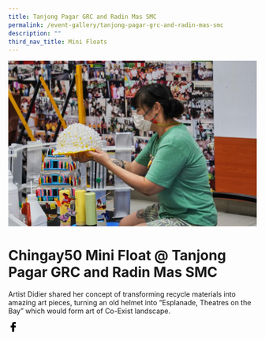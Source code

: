```yaml
---
title: Tanjong Pagar GRC and Radin Mas SMC
permalink: /event-gallery/tanjong-pagar-grc-and-radin-mas-smc
description: ""
third_nav_title: Mini Floats
---
```


![](/images/Event%20Gallery/chingay50-mini-float-@-tanjong-pagar-grc-and-radin-mas-smc-2.jpeg)
# **Chingay50 Mini Float @ Tanjong Pagar GRC and Radin Mas SMC**
Artist Didier shared her concept of transforming recycle materials into amazing art pieces, turning an old helmet into “Esplanade, Theatres on the Bay” which would form art of Co-Exist landscape.

<a href="http://www.facebook.com/sharer.php?u=http://www.chingay.gov.sg/image/event-gallery/chingay50-mini-float-@-tanjong-pagar-grc-and-radin-mas-smc" style="float:left;">
	<img src="/images/facebook.png" style="width:auto;height:20px;">
</a>